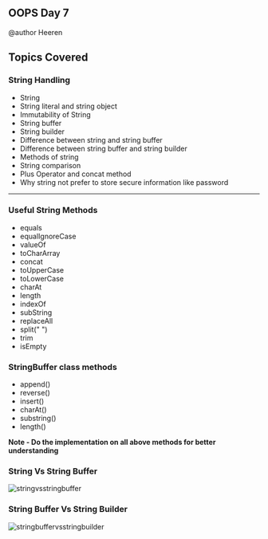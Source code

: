 ## OOPS Day 7

 @author Heeren

 **Topics Covered**
--------------
### String Handling
- String
- String literal and string object
- Immutability of String 
- String buffer 
- String builder
- Difference between string and string buffer
- Difference between string buffer and string builder
- Methods of string 
- String comparison 
- Plus Operator and concat method
- Why string not prefer to store secure information like password
--------------
### Useful String Methods
- equals
- equalIgnoreCase
- valueOf
- toCharArray
- concat
- toUpperCase
- toLowerCase
- charAt   
- length
- indexOf
- subString
- replaceAll
- split(" ")
- trim
- isEmpty
### StringBuffer class methods
- append()
- reverse()
- insert()
- charAt()
- substring()
- length()

**Note - Do the implementation on all above methods for better understanding**

### String Vs String Buffer     

![stringvsstringbuffer](https://github.com/codewithheeren/Java/assets/87074236/ce48dc6d-df4d-4d90-a222-6e6e93201495)

### String Buffer Vs String Builder   

![stringbuffervsstringbuilder](https://github.com/codewithheeren/Java/assets/87074236/f5f68d42-1271-418a-acdd-a2677ffd1ca4)




